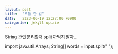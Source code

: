 ```yaml
---
layout: post
title:  "오늘 한 일"
date:   2023-06-19 12:27:00 +0900
categories: jekyll update
---
```

String 관련 분리할때 split 까먹지 말자...

import java.util.Arrays;
String[] words = input.split(" ");

